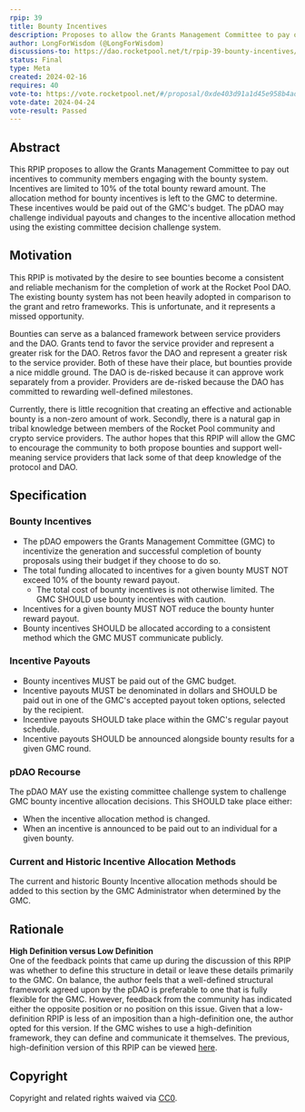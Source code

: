 ```yaml
---
rpip: 39
title: Bounty Incentives
description: Proposes to allow the Grants Management Committee to pay out incentives to community members engaging with the bounty system.
author: LongForWisdom (@LongForWisdom)
discussions-to: https://dao.rocketpool.net/t/rpip-39-bounty-incentives/2753
status: Final
type: Meta
created: 2024-02-16
requires: 40
vote-to: https://vote.rocketpool.net/#/proposal/0xde403d91a1d45e958b4ad3c98c45bd07b219a5d498e81a4ade91431a0a979da9
vote-date: 2024-04-24
vote-result: Passed
---
```


## Abstract

This RPIP proposes to allow the Grants Management Committee to pay out incentives to community members engaging with the bounty system. Incentives are limited to 10% of the total bounty reward amount. The allocation method for bounty incentives is left to the GMC to determine. These incentives would be paid out of the GMC's budget. The pDAO may challenge individual payouts and changes to the incentive allocation method using the existing committee decision challenge system. 

## Motivation
This RPIP is motivated by the desire to see bounties become a consistent and reliable mechanism for the completion of work at the Rocket Pool DAO. The existing bounty system has not been heavily adopted in comparison to the grant and retro frameworks. This is unfortunate, and it represents a missed opportunity.

Bounties can serve as a balanced framework between service providers and the DAO. Grants tend to favor the service provider and represent a greater risk for the DAO. Retros favor the DAO and represent a greater risk to the service provider. Both of these have their place, but bounties provide a nice middle ground. The DAO is de-risked because it can approve work separately from a provider. Providers are de-risked because the DAO has committed to rewarding well-defined milestones.

Currently, there is little recognition that creating an effective and actionable bounty is a non-zero amount of work. Secondly, there is a natural gap in tribal knowledge between members of the Rocket Pool community and crypto service providers. The author hopes that this RPIP will allow the GMC to encourage the community to both propose bounties and support well-meaning service providers that lack some of that deep knowledge of the protocol and DAO.

## Specification

### Bounty Incentives
* The pDAO empowers the Grants Management Committee (GMC) to incentivize the generation and successful completion of bounty proposals using their budget if they choose to do so.
* The total funding allocated to incentives for a given bounty MUST NOT exceed 10% of the bounty reward payout.
  * The total cost of bounty incentives is not otherwise limited. The GMC SHOULD use bounty incentives with caution. 
* Incentives for a given bounty MUST NOT reduce the bounty hunter reward payout.
* Bounty incentives SHOULD be allocated according to a consistent method which the GMC MUST communicate publicly.

### Incentive Payouts
* Bounty incentives MUST be paid out of the GMC budget.
* Incentive payouts MUST be denominated in dollars and SHOULD be paid out in one of the GMC's accepted payout token options, selected by the recipient.
* Incentive payouts SHOULD take place within the GMC's regular payout schedule.
* Incentive payouts SHOULD be announced alongside bounty results for a given GMC round.

### pDAO Recourse
The pDAO MAY use the existing committee challenge system to challenge GMC bounty incentive allocation decisions. This SHOULD take place either:
* When the incentive allocation method is changed. 
* When an incentive is announced to be paid out to an individual for a given bounty.

### Current and Historic Incentive Allocation Methods

The current and historic Bounty Incentive allocation methods should be added to this section by the GMC Administrator when determined by the GMC.

## Rationale

**High Definition versus Low Definition**  
One of the feedback points that came up during the discussion of this RPIP was whether to define this structure in detail or leave these details primarily to the GMC. On balance, the author feels that a well-defined structural framework agreed upon by the pDAO is preferable to one that is fully flexible for the GMC. However, feedback from the community has indicated either the opposite position or no position on this issue. Given that a low-definition RPIP is less of an imposition than a high-definition one, the author opted for this version. If the GMC wishes to use a high-definition framework, they can define and communicate it themselves. The previous, high-definition version of this RPIP can be viewed [here](https://github.com/rocket-pool/RPIPs/blob/3730a0f794730bdeebc9208284728d03457f6131/RPIPs/RPIP-39.md).

## Copyright
Copyright and related rights waived via [CC0](https://creativecommons.org/publicdomain/zero/1.0/).
